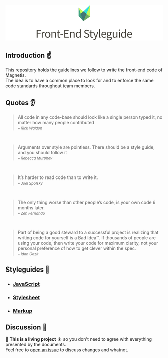 ![logo](logo.png)

## Introduction :point_up:

This repository holds the guidelines we follow to write the front-end code of Magnetis.  
The idea is to have a common place to look for and to enforce the same code standards throughout team members.

## Quotes :ear:

>All code in any code-base should look like a single person typed it, no matter how many people contributed  
><small>– _Rick Waldon_</small>

&nbsp;

>Arguments over style are pointless. There should be a style guide, and you should follow it  
><small>– _Rebecca Murphey_</small>

&nbsp;

>It’s harder to read code than to write it.  
><small>– _Joel Spolsky_</small>

&nbsp;

>The only thing worse than other people’s code, is your own code 6 months later.  
><small>– _Zeh Fernando_</small>

&nbsp;

>Part of being a good steward to a successful project is realizing that writing code for yourself is a Bad Idea™. If thousands of people are using your code, then write your code for maximum clarity, not your personal preference of how to get clever within the spec.  
><small>– _Idan Gazit_</small>

## Styleguides :open_file_folder:

* ### [JavaScript](/JavaScript.md)
* ### [Stylesheet](/Stylesheet.md)
* ### [Markup](/Markup.md)

## Discussion :busts_in_silhouette:

:deciduous_tree: **This is a living project** :sunny: so you don't need to agree with everything presented by the documents.  
Feel free to [open an issue](../../issues) to discuss changes and whatnot.